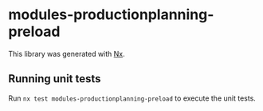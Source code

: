# modules-productionplanning-preload

This library was generated with [Nx](https://nx.dev).

## Running unit tests

Run `nx test modules-productionplanning-preload` to execute the unit tests.

